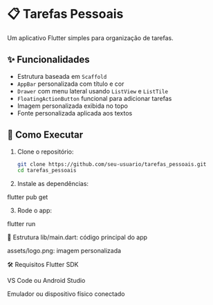# 📋 Tarefas Pessoais

Um aplicativo Flutter simples para organização de tarefas.

## ✨ Funcionalidades

- Estrutura baseada em `Scaffold`
- `AppBar` personalizada com título e cor
- `Drawer` com menu lateral usando `ListView` e `ListTile`
- `FloatingActionButton` funcional para adicionar tarefas
- Imagem personalizada exibida no topo
- Fonte personalizada aplicada aos textos

## 🚀 Como Executar

1. Clone o repositório:
   ```bash
   git clone https://github.com/seu-usuario/tarefas_pessoais.git
   cd tarefas_pessoais

2. Instale as dependências:

flutter pub get

3. Rode o app:

flutter run


📁 Estrutura
lib/main.dart: código principal do app

assets/logo.png: imagem personalizada



🛠 Requisitos
Flutter SDK

VS Code ou Android Studio

Emulador ou dispositivo físico conectado

